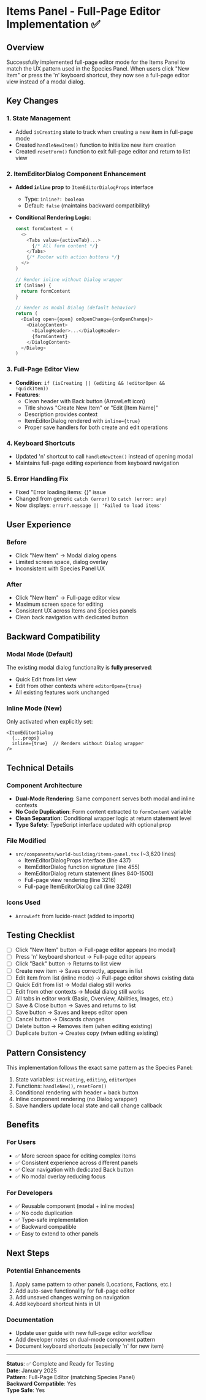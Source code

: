 # Items Panel - Full-Page Editor Implementation ✅

## Overview
Successfully implemented full-page editor mode for the Items Panel to match the UX pattern used in the Species Panel. When users click "New Item" or press the 'n' keyboard shortcut, they now see a full-page editor view instead of a modal dialog.

## Key Changes

### 1. **State Management**
- Added `isCreating` state to track when creating a new item in full-page mode
- Created `handleNewItem()` function to initialize new item creation
- Created `resetForm()` function to exit full-page editor and return to list view

### 2. **ItemEditorDialog Component Enhancement**
- **Added `inline` prop** to `ItemEditorDialogProps` interface
  - Type: `inline?: boolean`
  - Default: `false` (maintains backward compatibility)
  
- **Conditional Rendering Logic**:
  ```typescript
  const formContent = (
    <>
      <Tabs value={activeTab}...>
        {/* All form content */}
      </Tabs>
      {/* Footer with action buttons */}
    </>
  )
  
  // Render inline without Dialog wrapper
  if (inline) {
    return formContent
  }
  
  // Render as modal Dialog (default behavior)
  return (
    <Dialog open={open} onOpenChange={onOpenChange}>
      <DialogContent>
        <DialogHeader>...</DialogHeader>
        {formContent}
      </DialogContent>
    </Dialog>
  )
  ```

### 3. **Full-Page Editor View**
- **Condition**: `if (isCreating || (editing && !editorOpen && !quickItem))`
- **Features**:
  - Clean header with Back button (ArrowLeft icon)
  - Title shows "Create New Item" or "Edit [Item Name]"
  - Description provides context
  - ItemEditorDialog rendered with `inline={true}`
  - Proper save handlers for both create and edit operations

### 4. **Keyboard Shortcuts**
- Updated 'n' shortcut to call `handleNewItem()` instead of opening modal
- Maintains full-page editing experience from keyboard navigation

### 5. **Error Handling Fix**
- Fixed "Error loading items: {}" issue
- Changed from generic `catch (error)` to `catch (error: any)`
- Now displays: `error?.message || 'Failed to load items'`

## User Experience

### Before
- Click "New Item" → Modal dialog opens
- Limited screen space, dialog overlay
- Inconsistent with Species Panel UX

### After
- Click "New Item" → Full-page editor view
- Maximum screen space for editing
- Consistent UX across Items and Species panels
- Clean back navigation with dedicated button

## Backward Compatibility

### Modal Mode (Default)
The existing modal dialog functionality is **fully preserved**:
- Quick Edit from list view
- Edit from other contexts where `editorOpen={true}`
- All existing features work unchanged

### Inline Mode (New)
Only activated when explicitly set:
```tsx
<ItemEditorDialog
  {...props}
  inline={true}  // Renders without Dialog wrapper
/>
```

## Technical Details

### Component Architecture
- **Dual-Mode Rendering**: Same component serves both modal and inline contexts
- **No Code Duplication**: Form content extracted to `formContent` variable
- **Clean Separation**: Conditional wrapper logic at return statement level
- **Type Safety**: TypeScript interface updated with optional prop

### File Modified
- `src/components/world-building/items-panel.tsx` (~3,620 lines)
  - ItemEditorDialogProps interface (line 437)
  - ItemEditorDialog function signature (line 455)
  - ItemEditorDialog return statement (lines 840-1500)
  - Full-page view rendering (line 3216)
  - Full-page ItemEditorDialog call (line 3249)

### Icons Used
- `ArrowLeft` from lucide-react (added to imports)

## Testing Checklist

- [ ] Click "New Item" button → Full-page editor appears (no modal)
- [ ] Press 'n' keyboard shortcut → Full-page editor appears
- [ ] Click "Back" button → Returns to list view
- [ ] Create new item → Saves correctly, appears in list
- [ ] Edit item from list (inline mode) → Full-page editor shows existing data
- [ ] Quick Edit from list → Modal dialog still works
- [ ] Edit from other contexts → Modal dialog still works
- [ ] All tabs in editor work (Basic, Overview, Abilities, Images, etc.)
- [ ] Save & Close button → Saves and returns to list
- [ ] Save button → Saves and keeps editor open
- [ ] Cancel button → Discards changes
- [ ] Delete button → Removes item (when editing existing)
- [ ] Duplicate button → Creates copy (when editing existing)

## Pattern Consistency

This implementation follows the exact same pattern as the Species Panel:
1. State variables: `isCreating`, `editing`, `editorOpen`
2. Functions: `handleNew()`, `resetForm()`
3. Conditional rendering with header + back button
4. Inline component rendering (no Dialog wrapper)
5. Save handlers update local state and call change callback

## Benefits

### For Users
- ✅ More screen space for editing complex items
- ✅ Consistent experience across different panels
- ✅ Clear navigation with dedicated Back button
- ✅ No modal overlay reducing focus

### For Developers
- ✅ Reusable component (modal + inline modes)
- ✅ No code duplication
- ✅ Type-safe implementation
- ✅ Backward compatible
- ✅ Easy to extend to other panels

## Next Steps

### Potential Enhancements
1. Apply same pattern to other panels (Locations, Factions, etc.)
2. Add auto-save functionality for full-page editor
3. Add unsaved changes warning on navigation
4. Add keyboard shortcut hints in UI

### Documentation
- Update user guide with new full-page editor workflow
- Add developer notes on dual-mode component pattern
- Document keyboard shortcuts (especially 'n' for new item)

---

**Status**: ✅ Complete and Ready for Testing  
**Date**: January 2025  
**Pattern**: Full-Page Editor (matching Species Panel)  
**Backward Compatible**: Yes  
**Type Safe**: Yes

